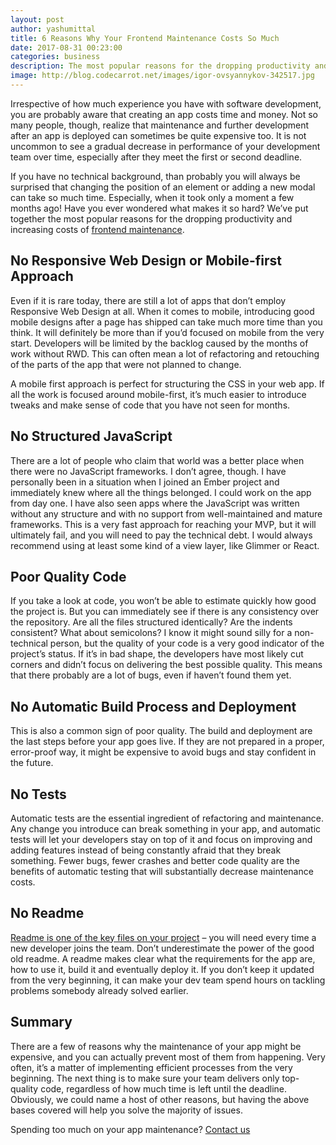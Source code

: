 ```yaml
---
layout: post
author: yashumittal
title: 6 Reasons Why Your Frontend Maintenance Costs So Much
date: 2017-08-31 00:23:00
categories: business
description: The most popular reasons for the dropping productivity and increasing costs of frontend maintenance. Stop spending so much time and money on app maintenance.
image: http://blog.codecarrot.net/images/igor-ovsyannykov-342517.jpg
---
```


Irrespective of how much experience you have with software development, you are probably aware that creating an app costs time and money. Not so many people, though, realize that maintenance and further development after an app is deployed can sometimes be quite expensive too. It is not uncommon to see a gradual decrease in performance of your development team over time, especially after they meet the first or second deadline.

If you have no technical background, than probably you will always be surprised that changing the position of an element or adding a new modal can take so much time. Especially, when it took only a moment a few months ago! Have you ever wondered what makes it so hard? We’ve put together the most popular reasons for the dropping productivity and increasing costs of [frontend maintenance](6-non-design-reasons-webpage-has-poor-conversion-rates).

## No Responsive Web Design or Mobile-first Approach

Even if it is rare today, there are still a lot of apps that don’t employ Responsive Web Design at all. When it comes to mobile, introducing good mobile designs after a page has shipped can take much more time than you think. It will definitely be more than if you’d focused on mobile from the very start. Developers will be limited by the backlog caused by the months of work without RWD. This can often mean a lot of refactoring and retouching of the parts of the app that were not planned to change.

A mobile first approach is perfect for structuring the CSS in your web app. If all the work is focused around mobile-first, it’s much easier to introduce tweaks and make sense of code that you have not seen for months.

## No Structured JavaScript

There are a lot of people who claim that world was a better place when there were no JavaScript frameworks. I don’t agree, though. I have personally been in a situation when I joined an Ember project and immediately knew where all the things belonged. I could work on the app from day one. I have also seen apps where the JavaScript was written without any structure and with no support from well-maintained and mature frameworks. This is a very fast approach for reaching your MVP, but it will ultimately fail, and you will need to pay the technical debt. I would always recommend using at least some kind of a view layer, like Glimmer or React.

## Poor Quality Code

If you take a look at code, you won’t be able to estimate quickly how good the project is. But you can immediately see if there is any consistency over the repository. Are all the files structured identically? Are the indents consistent? What about semicolons? I know it might sound silly for a non-technical person, but the quality of your code is a very good indicator of the project’s status. If it’s in bad shape, the developers have most likely cut corners and didn’t focus on delivering the best possible quality. This means that there probably are a lot of bugs, even if haven’t found them yet.

## No Automatic Build Process and Deployment

This is also a common sign of poor quality. The build and deployment are the last steps before your app goes live. If they are not prepared in a proper, error-proof way, it might be expensive to avoid bugs and stay confident in the future.

## No Tests

Automatic tests are the essential ingredient of refactoring and maintenance. Any change you introduce can break something in your app, and automatic tests will let your developers stay on top of it and focus on improving and adding features instead of being constantly afraid that they break something. Fewer bugs, fewer crashes and better code quality are the benefits of automatic testing that will substantially decrease maintenance costs.

## No Readme

[Readme is one of the key files on your project](how-to-write-a-perfect-readme) – you will need every time a new developer joins the team. Don’t underestimate the power of the good old readme. A readme makes clear what the requirements for the app are, how to use it, build it and eventually deploy it. If you don’t keep it updated from the very beginning, it can make your dev team spend hours on tackling problems somebody already solved earlier.

## Summary

There are a few of reasons why the maintenance of your app might be expensive, and you can actually prevent most of them from happening. Very often, it’s a matter of implementing efficient processes from the very beginning. The next thing is to make sure your team delivers only top-quality code, regardless of how much time is left until the deadline. Obviously, we could name a host of other reasons, but having the above bases covered will help you solve the majority of issues.

Spending too much on your app maintenance? [Contact us](http://codecarrot.net/)
